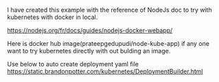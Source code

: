 I have created this example with the reference of NodeJs doc to try with kubernetes with docker in local.

https://nodejs.org/fr/docs/guides/nodejs-docker-webapp/

Here is docker hub image(prateepgedupudi/node-kube-app) if any one want to try kubernetes directly with out bulding an image.

Use below to auto create deployment yaml file
https://static.brandonpotter.com/kubernetes/DeploymentBuilder.html 